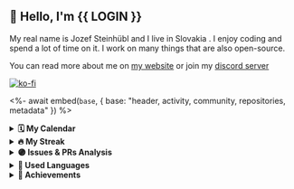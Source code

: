 ## 👋 Hello, I'm {{ LOGIN }}

My real name is Jozef Steinhübl and I live in Slovakia . I enjoy coding and spend a lot of time on it. I work on many things that are also open-source.

You can read more about me on [my website](https://xhyrom.dev/about) or join my [discord server](https://discord.gg/kFPKmEKeMS)

[![ko-fi](https://ko-fi.com/img/githubbutton_sm.svg)](https://ko-fi.com/S6S0KA3I5)

<%- await embed(`base`, { base: "header, activity, community, repositories, metadata" }) %>

<details>	
    <summary><b>🗓️ My Calendar</b></summary>
    <%- await embed(`isocalendar`, { isocalendar: true, isocalendar_duration: "half-year" }) %>
</details>

<details>	
    <summary><b>🔥 My Streak</b></summary>
    <img src="https://streak-stats.demolab.com/?user=xHyroM&theme=dark&hide_border=true" alt="streak" />
</details>

<details>	
    <summary><b>🟣 Issues & PRs Analysis</b></summary>
    <%- await embed(`followup`, { followup: true }) %>
</details>

<details>	
    <summary><b>👅 Used Languages</b></summary>
    <%- await embed(`languages`, { languages: true, languages_details: "bytes-size, percentage", languages_skipped: "discord-datamining" }) %>
</details>

<details>	
    <summary><b>🏅 Achievements</b></summary>
    <%- await embed(`achievements`, { achievements: true, achievements_threshold: "C", achievements_display: "compact" }) %>
    <details>
        <summary><b>Detailed</b></summary>
        <%- await embed(`achievements_detailed`, { achievements: true, achievements_threshold: "C", achievements_display: "detailed" }) %>
    </details>
</details>
